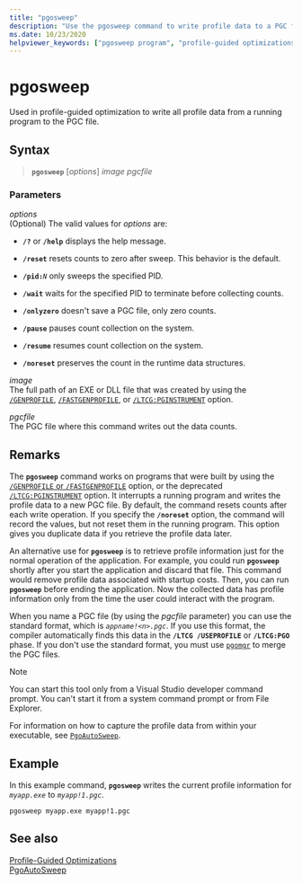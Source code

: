 ```yaml
---
title: "pgosweep"
description: "Use the pgosweep command to write profile data to a PGC file for use in profile-guided optimization."
ms.date: 10/23/2020
helpviewer_keywords: ["pgosweep program", "profile-guided optimizations, pgosweep"]
---
```

# pgosweep

Used in profile-guided optimization to write all profile data from a running program to the PGC file.

## Syntax

> **`pgosweep`** [*options*] *image* *pgcfile*

### Parameters

*options*\
(Optional) The valid values for *options* are:

- **`/?`** or **`/help`** displays the help message.

- **`/reset`** resets counts to zero after sweep. This behavior is the default.

- **`/pid:`**_`N`_ only sweeps the specified PID.

- **`/wait`** waits for the specified PID to terminate before collecting counts.

- **`/onlyzero`** doesn't save a PGC file, only zero counts.

- **`/pause`** pauses count collection on the system.

- **`/resume`** resumes count collection on the system.

- **`/noreset`** preserves the count in the runtime data structures.

*image*\
The full path of an EXE or DLL file that was created by using the [`/GENPROFILE`](reference/genprofile-fastgenprofile-generate-profiling-instrumented-build.md), [`/FASTGENPROFILE`](reference/genprofile-fastgenprofile-generate-profiling-instrumented-build.md), or [`/LTCG:PGINSTRUMENT`](reference/ltcg-link-time-code-generation.md) option.

*pgcfile*\
The PGC file where this command writes out the data counts.

## Remarks

The **`pgosweep`** command works on programs that were built by using the [`/GENPROFILE` or `/FASTGENPROFILE`](reference/genprofile-fastgenprofile-generate-profiling-instrumented-build.md) option, or the deprecated [`/LTCG:PGINSTRUMENT`](reference/ltcg-link-time-code-generation.md) option. It interrupts a running program and writes the profile data to a new PGC file. By default, the command resets counts after each write operation. If you specify the **`/noreset`** option, the command will record the values, but not reset them in the running program. This option gives you duplicate data if you retrieve the profile data later.

An alternative use for **`pgosweep`** is to retrieve profile information just for the normal operation of the application. For example, you could run **`pgosweep`** shortly after you start the application and discard that file. This command would remove profile data associated with startup costs. Then, you can run **`pgosweep`** before ending the application. Now the collected data has profile information only from the time the user could interact with the program.

When you name a PGC file (by using the *pgcfile* parameter) you can use the standard format, which is *`appname!<n>.pgc`*. If you use this format, the compiler automatically finds this data in the **`/LTCG /USEPROFILE`** or **`/LTCG:PGO`** phase. If you don't use the standard format, you must use [`pgomgr`](pgomgr.md) to merge the PGC files.

> [!NOTE]
> You can start this tool only from a Visual Studio developer command prompt. You can't start it from a system command prompt or from File Explorer.

For information on how to capture the profile data from within your executable, see [`PgoAutoSweep`](pgoautosweep.md).

## Example

In this example command, **`pgosweep`** writes the current profile information for *`myapp.exe`* to *`myapp!1.pgc`*.

`pgosweep myapp.exe myapp!1.pgc`

## See also

[Profile-Guided Optimizations](profile-guided-optimizations.md)\
[PgoAutoSweep](pgoautosweep.md)
